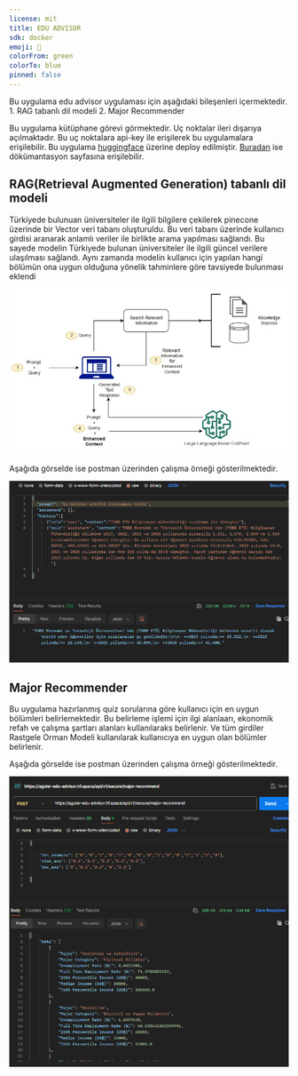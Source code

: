 ```yaml
---
license: mit
title: EDU ADVISOR
sdk: docker
emoji: 🚀
colorFrom: green
colorTo: blue
pinned: false
---
```


Bu uygulama edu advisor uygulaması için aşağıdaki bileşenleri içermektedir.
    1. RAG tabanlı dil modeli
    2. Major Recommender

Bu uygulama kütüphane görevi görmektedir. Uç noktalar ileri dışarıya açılmaktadır. Bu uç noktalara api-key ile erişilerek bu uygulamalara erişilebilir. Bu uygulama [huggingface](https://huggingface.co/spaces/aguler/edu-advisor) üzerine deploy edilmiştir. [Buradan](https://aguler-edu-advisor.hf.space/docs) ise dökümantasyon sayfasına erişilebilir.


## RAG(Retrieval Augmented Generation) tabanlı dil modeli
Türkiyede bulunuan üniversiteler ile ilgili bilgilere çekilerek pinecone üzerinde bir Vector veri tabanı oluşturuldu. Bu veri tabanı üzerinde kullanıcı girdisi aranarak anlamlı veriler ile birlikte arama yapılması sağlandı. Bu sayede modelin Türkiyede bulunan üniversiteler ile ilgili güncel verilere ulaşılması sağlandı. Aynı zamanda modelin kullanıcı için yapılan hangi bölümün ona uygun olduğuna yönelik tahminlere göre tavsiyede bulunması eklendi

![RAG Tasarımı](/Pictures/jumpstart-fm-rag.jpg)
<p>
Aşağıda görselde ise postman üzerinden çalışma örneği gösterilmektedir.

![Postman üzerinden alınmış uygulamanın çalışma örneği.](/Pictures/rag-app-example.png)


## Major Recommender
Bu uygulama hazırlanmış quiz sorularına göre kullanıcı için en uygun bölümleri belirlemektedir. Bu belirleme işlemi için ilgi alanlaarı, ekonomik refah ve çalışma şartları alanları kullanılaraks belirlenir. Ve tüm girdiler Rastgele Orman Modeli kullanılarak kullanıcıya en uygun olan bölümler belirlenir. 
<p>
Aşağıda görselde ise postman üzerinden çalışma örneği gösterilmektedir.

![Postman üzerinden alınmış uygulamanın çalışma örneği.](/Pictures/Major-recommend-example.png)



